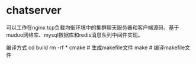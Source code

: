 # chatserver
可以工作在nginx tcp负载均衡环境中的集群聊天服务器和客户端源码，基于muduo网络库、mysql数据库和redis消息队列中间件实现。

编译方式
cd build
rm -rf *
cmake    # 生成makefile文件
make     # 编译makefile文件
